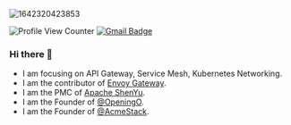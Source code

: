 ![1642320423853](https://user-images.githubusercontent.com/48784001/203785020-2b4826c1-7ddb-4de8-b65b-ebf6e04c5290.jpeg)

![Profile View Counter](https://komarev.com/ghpvc/?username=qicz)
[![Gmail Badge](https://img.shields.io/badge/-Gmail-c14438?style=flat-square&logo=Gmail&logoColor=white&link=mailto:qiczzhu@gmail.com)](mailto:qiczzhu@gmail.com)


### Hi there 👋

- I am focusing on API Gateway, Service Mesh, Kubernetes Networking.
- I am the contributor of [Envoy Gateway](https://github.com/envoyproxy/gateway).
- I am the PMC of [Apache ShenYu](https://github.com/apache/shenyu).
- I am the Founder of [@OpeningO](https://github.com/openingo).
- I am the Founder of [@AcmeStack](https://github.com/acmestack).

<!--
**qicz/qicz** is a ✨ _special_ ✨ repository because its `README.md` (this file) appears on your GitHub profile.

Here are some ideas to get you started:

- 🔭 I’m currently working on ...
- 🌱 I’m currently learning ...
- 👯 I’m looking to collaborate on ...
- 🤔 I’m looking for help with ...
- 💬 Ask me about ...
- 📫 How to reach me: ...
- 😄 Pronouns: ...
- ⚡ Fun fact: ...
-->
